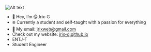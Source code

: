 <img
  src="/5843425.png"
  alt="Alt text"
  title="Optional title"
  style="display: inline-block; margin: 0 auto; max-width: 150px">
  
- 👋 Hey, I’m @Jrix-G
- ❄️ Currently a student and self-taught with a passion for everything
- 👾 My email: jrixweb@gmail.com
- Check out my website: [jrix-g.github.io](https://jrix-g.github.io/)
- ENTJ-T
- Student Engineer
